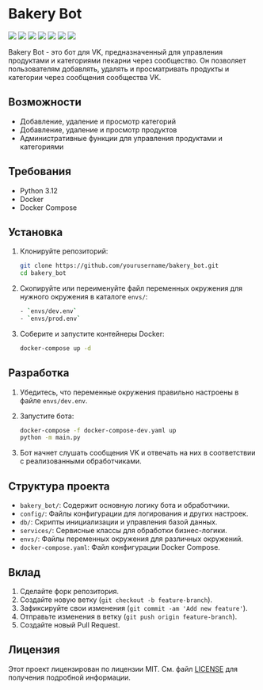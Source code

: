 # Bakery Bot

<img src="https://img.shields.io/badge/python3.12-blue">
<img src="https://img.shields.io/badge/SQLAlchemy-blue">
<img src="https://img.shields.io/badge/Redis-blue">
<img src="https://img.shields.io/badge/PostgreSQL-blue">
<img src="https://img.shields.io/badge/vk_api-blue">
<img src="https://img.shields.io/badge/Transitions-blue">
<img src="https://img.shields.io/badge/Docker-blue">

Bakery Bot - это бот для VK, предназначенный для управления продуктами и категориями пекарни через сообщество. Он позволяет пользователям добавлять, удалять и просматривать продукты и категории через сообщения сообщества VK.

## Возможности

- Добавление, удаление и просмотр категорий
- Добавление, удаление и просмотр продуктов
- Административные функции для управления продуктами и категориями

## Требования

- Python 3.12
- Docker
- Docker Compose

## Установка

1. Клонируйте репозиторий:

    ```sh
    git clone https://github.com/yourusername/bakery_bot.git
    cd bakery_bot
    ```

2. Скопируйте или переименуйте файл переменных окружения для нужного окружения в каталоге `envs/`:

    ```sh
    - `envs/dev.env`
    - `envs/prod.env`

3. Соберите и запустите контейнеры Docker:

    ```sh
    docker-compose up -d
    ```

## Разработка

1. Убедитесь, что переменные окружения правильно настроены в файле `envs/dev.env`.
2. Запустите бота:

    ```sh
    docker-compose -f docker-compose-dev.yaml up
   python -m main.py
    ```

3. Бот начнет слушать сообщения VK и отвечать на них в соответствии с реализованными обработчиками.

## Структура проекта

- `bakery_bot/`: Содержит основную логику бота и обработчики.
- `config/`: Файлы конфигурации для логирования и других настроек.
- `db/`: Скрипты инициализации и управления базой данных.
- `services/`: Сервисные классы для обработки бизнес-логики.
- `envs/`: Файлы переменных окружения для различных окружений.
- `docker-compose.yaml`: Файл конфигурации Docker Compose.

## Вклад

1. Сделайте форк репозитория.
2. Создайте новую ветку (`git checkout -b feature-branch`).
3. Зафиксируйте свои изменения (`git commit -am 'Add new feature'`).
4. Отправьте изменения в ветку (`git push origin feature-branch`).
5. Создайте новый Pull Request.

## Лицензия

Этот проект лицензирован по лицензии MIT. См. файл [LICENSE](LICENSE) для получения подробной информации.